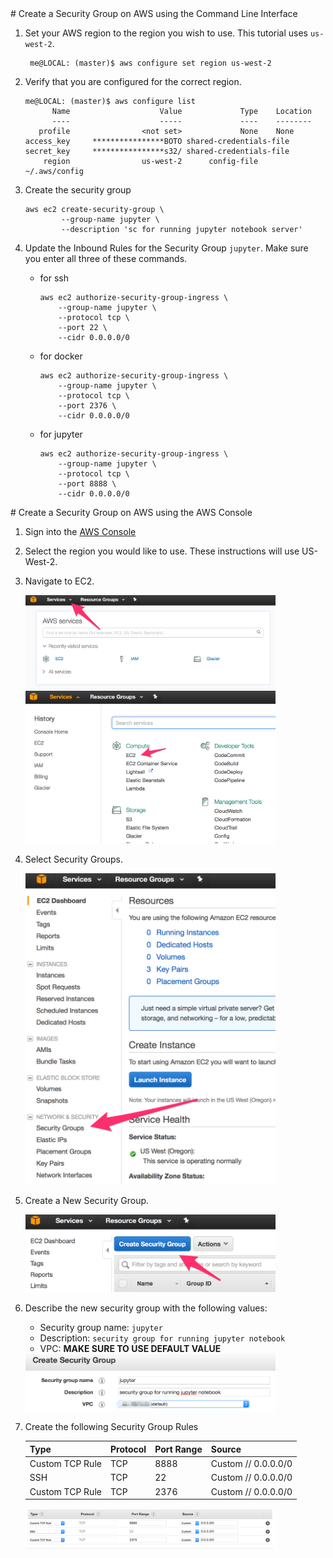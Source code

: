 <a name='cli'>
# Create a Security Group on AWS using the Command Line Interface


1. Set your AWS region to the region you wish to use. This tutorial uses 
   `us-west-2`.

   ```
	me@LOCAL: (master)$ aws configure set region us-west-2
   ```

1. Verify that you are configured for the correct region. 

   ```   
   me@LOCAL: (master)$ aws configure list
   	     Name                    Value             Type    Location
   	     ----                    -----             ----    --------
      profile                <not set>             None    None
   access_key     ****************BOTO shared-credentials-file
   secret_key     ****************s32/ shared-credentials-file
	   region                us-west-2      config-file    ~/.aws/config
   ```
   
1. Create the security group

   ```
   aws ec2 create-security-group \
           --group-name jupyter \
           --description 'sc for running jupyter notebook server' 
   ```

1. Update the Inbound Rules for the Security Group `jupyter`. Make sure you enter
   all three of these commands. 

   - for ssh 
   
     ```
     aws ec2 authorize-security-group-ingress \
         --group-name jupyter \
         --protocol tcp \
         --port 22 \
         --cidr 0.0.0.0/0
     ```

   - for docker 
   
     ```
     aws ec2 authorize-security-group-ingress \
         --group-name jupyter \
         --protocol tcp \
         --port 2376 \
         --cidr 0.0.0.0/0
     ```

   - for jupyter 
   
     ```
     aws ec2 authorize-security-group-ingress \
         --group-name jupyter \
         --protocol tcp \
         --port 8888 \
         --cidr 0.0.0.0/0
     ```     
<a name='console'>
# Create a Security Group on AWS using the AWS Console

1. Sign into the [AWS Console](https://aws.amazon.com)
1. Select the region you would like to use. These instructions will use US-West-2.
1. Navigate to EC2.

   <img src="assets/AWS_Management_Console_1.png" width="400px">

   <img src="assets/AWS_Management_Console_2.png" width="400px">
   
1. Select Security Groups.

   <img src="assets/EC2_Management_Console_1.png" width="400px">
   
1. Create a New Security Group.

   <img src="assets/EC2_Management_Console_2.png" width="400px">
   
1. Describe the new security group with the following values:

   - Security group name: `jupyter`
   - Description: `security group for running jupyter notebook`
   - VPC: **MAKE SURE TO USE DEFAULT VALUE**

   <img src="assets/EC2_Management_Console_3.png" width="400px">

1. Create the following Security Group Rules

   | Type            | Protocol | Port Range | Source              |
   |-----------------|----------|------------|---------------------|
   | Custom TCP Rule | TCP      | 8888       | Custom // 0.0.0.0/0 |
   | SSH             | TCP      | 22         | Custom // 0.0.0.0/0 |
   | Custom TCP Rule | TCP      | 2376       | Custom // 0.0.0.0/0 |

   <img src="assets/EC2_Management_Console_4.png" width="400px">
